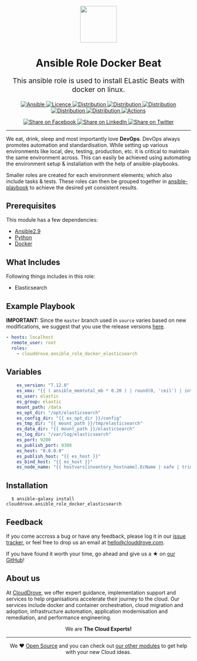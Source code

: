 <!-- This file was automatically generated by the `geine`. Make all changes to `README.yaml` and run `make readme` to rebuild this file. -->


<p align="center"> <img src="https://user-images.githubusercontent.com/50652676/62451340-ba925480-b78b-11e9-99f0-13a8a9cc0afa.png" width="100" height="100"></p>

<h1 align="center">
    Ansible Role Docker Beat
</h1>

<p align="center" style="font-size: 1.2rem;"> 
    This ansible role is used to install ELastic Beats with docker on linux.
     </p>

<p align="center">

<a href="https://www.ansible.com">
  <img src="https://img.shields.io/badge/Ansible-2.9-green?style=flat&logo=ansible" alt="Ansible">
</a>
<a href="LICENSE.md">
  <img src="https://img.shields.io/badge/License-MIT-blue.svg" alt="Licence">
</a>
<a href="https://ubuntu.com/">
  <img src="https://img.shields.io/badge/ubuntu-18.x-orange?style=flat&logo=ubuntu" alt="Distribution">
</a>
<a href="https://ubuntu.com/">
  <img src="https://img.shields.io/badge/ubuntu-20.x-orange?style=flat&logo=ubuntu" alt="Distribution">
</a>
<a href="https://www.centos.org/">
  <img src="https://img.shields.io/badge/centos-7.x-orange" alt="Distribution">
</a>
<a href="https://www.centos.org/">
  <img src="https://img.shields.io/badge/CentOS-8-green?style=flat&logo=centos" alt="Distribution">
</a>
<a href="https://aws.amazon.com/amazon-linux-ami/">
  <img src="https://img.shields.io/badge/Amazon_linux-2-yellow?style=flat&logo=linux" alt="Distribution">
</a>
<a href="https://github.com/clouddrove/ansible-role-docker-php/actions/workflows/lint.yml">
  <img src="https://github.com/clouddrove/ansible-role-docker-php/actions/workflows/lint.yml/badge.svg" alt="Actions">
</a>


</p>
<p align="center">

<a href='https://facebook.com/sharer/sharer.php?u=https://github.com/clouddrove/ansible-role-docker-elasticsearch'>
  <img title="Share on Facebook" src="https://user-images.githubusercontent.com/50652676/62817743-4f64cb80-bb59-11e9-90c7-b057252ded50.png" />
</a>
<a href='https://www.linkedin.com/shareArticle?mini=true&title=Ansible+Role+Docker+Elasticsearch&url=https://github.com/clouddrove/ansible-role-docker-elasticsearch'>
  <img title="Share on LinkedIn" src="https://user-images.githubusercontent.com/50652676/62817742-4e339e80-bb59-11e9-87b9-a1f68cae1049.png" />
</a>
<a href='https://twitter.com/intent/tweet/?text=Ansible+Role+Docker+Elasticsearch&url=https://github.com/clouddrove/ansible-role-docker-elasticsearch'>
  <img title="Share on Twitter" src="https://user-images.githubusercontent.com/50652676/62817740-4c69db00-bb59-11e9-8a79-3580fbbf6d5c.png" />
</a>

</p>
<hr>



We eat, drink, sleep and most importantly love **DevOps**. DevOps always promotes automation and standardisation. While setting up various environments like local, dev, testing, production, etc. it is critical to maintain the same environment across. This can easily be achieved using automating the environment setup & installation with the help of ansible-playbooks. 

Smaller roles are created for each environment elements; which also include tasks & tests. These roles can then be grouped together in [ansible-playbook](https://docs.ansible.com/ansible/latest/user_guide/playbooks_intro.html) to achieve the desired yet consistent results.



## Prerequisites

This module has a few dependencies: 

- [Ansible2.9](https://docs.ansible.com/ansible/latest/installation_guide/intro_installation.html)
- [Python](https://www.python.org/downloads)
- [Docker](https://docs.docker.com/install/linux/docker-ce/ubuntu)




## What Includes

Following things includes in this role:

- Elasticsearch







## Example Playbook

**IMPORTANT:** Since the `master` branch used in `source` varies based on new modifications, we suggest that you use the release versions [here](https://github.com/clouddrove/ansible-role-docker-elasticsearch/releases).


```yaml
- hosts: localhost
  remote_user: root
  roles:
    - clouddrove.ansible_role_docker_elasticsearch
```


## Variables

```yaml
    es_version: "7.12.0"
    es_xmx: "{{ ( ansible_memtotal_mb * 0.20 ) | round(0, 'ceil') | int }}"
    es_user: elastic
    es_group: elastic
    mount_path: /data
    es_opt_dir: "/opt/elasticsearch"
    es_config_dir: "{{ es_opt_dir }}/config"
    es_tmp_dir: "{{ mount_path }}/tmp/elasticsearch"
    es_data_dir: "{{ mount_path }}/elasticsearch"
    es_log_dir: "/var/log/elasticsearch"
    es_port: 9200
    es_publish_port: 9300
    es_host: "0.0.0.0"
    es_publish_host: "{{ es_host }}"
    es_bind_host: "{{ es_host }}"
    es_node_name: "{{ hostvars[inventory_hostname].EcName | safe | trim }}"
```


## Installation

```console
  $ ansible-galaxy install clouddrove.ansible_role_docker_elasticsearch
```






## Feedback 
If you come accross a bug or have any feedback, please log it in our [issue tracker](https://github.com/clouddrove/ansible-role-docker-elasticsearch/issues), or feel free to drop us an email at [hello@clouddrove.com](mailto:hello@clouddrove.com).

If you have found it worth your time, go ahead and give us a ★ on [our GitHub](https://github.com/clouddrove/ansible-role-docker-elasticsearch)!

## About us

At [CloudDrove][website], we offer expert guidance, implementation support and services to help organisations accelerate their journey to the cloud. Our services include docker and container orchestration, cloud migration and adoption, infrastructure automation, application modernisation and remediation, and performance engineering.

<p align="center">We are <b> The Cloud Experts!</b></p>
<hr />
<p align="center">We ❤️  <a href="https://github.com/clouddrove">Open Source</a> and you can check out <a href="https://github.com/clouddrove">our other modules</a> to get help with your new Cloud ideas.</p>

  [website]: https://clouddrove.com
  [github]: https://github.com/clouddrove
  [linkedin]: https://cpco.io/linkedin
  [twitter]: https://twitter.com/clouddrove/
  [email]: https://clouddrove.com/contact-us.html
  [terraform_modules]: https://github.com/clouddrove?utf8=%E2%9C%93&q=terraform-&type=&language=
